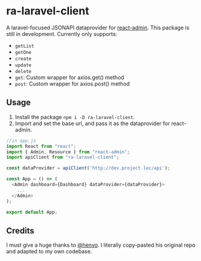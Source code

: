# ra-laravel-client

A laravel-focused JSONAPI dataprovider for [react-admin](https://github.com/marmelab/react-admin). This package is still in development. Currently only supports:

- `getList`
- `getOne`
- `create`
- `update`
- `delete`
- `get`: Custom wrapper for axios.get() method
- `post`: Custom wrapper for axios.post() method

## Usage

1. Install the package `npm i -D ra-laravel-client`.
2. Import and set the base url, and pass it as the dataprovider for react-admin.

``` javascript
//in app.js
import React from "react";
import { Admin, Resource } from "react-admin";
import apiClient from "ra-laravel-client";

const dataProvider = apiClient('http://dev.project.loc/api');

const App = () => (
  <Admin dashboard={Dashboard} dataProvider={dataProvider}>
    ...
  </Admin>
);

export default App;
``` 

## Credits

I must give a huge thanks to [@henvo](https://github.com/henvo/ra-jsonapi-client). I literally copy-pasted his original repo and adapted to my own codebase.
